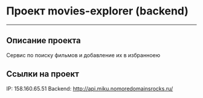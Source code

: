 # Проект movies-explorer (backend)
---------------------------------

## Описание проекта
Сервис по поиску фильмов и добавление их в избранноею 

## Ссылки на проект

IP: 158.160.65.51 Backend: http://api.miku.nomoredomainsrocks.ru/
